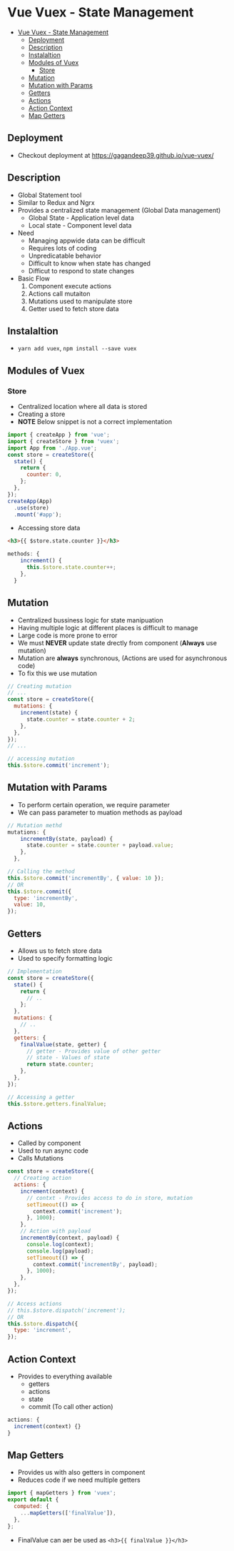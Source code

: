 # Vue Vuex - State Management

- [Vue Vuex - State Management](#vue-vuex---state-management)
  - [Deployment](#deployment)
  - [Description](#description)
  - [Instalaltion](#instalaltion)
  - [Modules of Vuex](#modules-of-vuex)
    - [Store](#store)
  - [Mutation](#mutation)
  - [Mutation with Params](#mutation-with-params)
  - [Getters](#getters)
  - [Actions](#actions)
  - [Action Context](#action-context)
  - [Map Getters](#map-getters)

## Deployment

- Checkout deployment at <https://gagandeep39.github.io/vue-vuex/>

## Description

- Global Statement tool
- Similar to Redux and Ngrx
- Provides a centralized state management (Global Data management)
  - Global State - Application level data
  - Local state - Component level data
- Need
  - Managing appwide data can be difficult
  - Requires lots of coding
  - Unpredicatable behavior
  - Difficult to know when state has changed
  - Difficut to respond to state changes
- Basic Flow
  1. Component execute actions
  2. Actions call mutaiton
  3. Mutations used to manipulate store
  4. Getter used to fetch store data

## Instalaltion

- `yarn add vuex`, `npm install --save vuex`

## Modules of Vuex

### Store

- Centralized location where all data is stored
- Creating a store
- **NOTE** Below snippet is not a correct implementation

```js
import { createApp } from 'vue';
import { createStore } from 'vuex';
import App from './App.vue';
const store = createStore({
  state() {
    return {
      counter: 0,
    };
  },
});
createApp(App)
  .use(store)
  .mount('#app');
```

- Accessing store data

```html
<h3>{{ $store.state.counter }}</h3>
```

```js
methods: {
    increment() {
      this.$store.state.counter++;
    },
  }
```

## Mutation

- Centralized bussiness logic for state manipuation
- Having multiple logic at different places is difficult to manage
- Large code is more prone to error
- We must **NEVER** update state drectly from component (**Always** use mutation)
- Mutation are **always** synchronous, (Actions are used for asynchronous code)
- To fix this we use mutation

```js
// Creating mutation
// ...
const store = createStore({
  mutations: {
    increment(state) {
      state.counter = state.counter + 2;
    },
  },
});
// ...
```

```js
// accessing mutation
this.$store.commit('increment');
```

## Mutation with Params

- To perform certain operation, we require parameter
- We can pass parameter to muation methods as payload

```js
// Mutation methd
mutations: {
    incrementBy(state, payload) {
      state.counter = state.counter + payload.value;
    },
  },
```

```js
// Calling the method
this.$store.commit('incrementBy', { value: 10 });
// OR
this.$store.commit({
  type: 'incrementBy',
  value: 10,
});
```

## Getters

- Allows us to fetch store data
- Used to specify formatting logic

```js
// Implementation
const store = createStore({
  state() {
    return {
      // ..
    };
  },
  mutations: {
    // ..
  },
  getters: {
    finalValue(state, getter) {
      // getter - Provides value of other getter
      // state - Values of state
      return state.counter;
    },
  },
});
```

```js
// Accessing a getter
this.$store.getters.finalValue;
```

## Actions

- Called by component
- Used to run async code
- Calls Mutations

```js
const store = createStore({
  // Creating action
  actions: {
    increment(context) {
      // contxt - Provides access to do in store, mutation
      setTimeout(() => {
        context.commit('increment');
      }, 1000);
    },
    // Action with payload
    incrementBy(context, payload) {
      console.log(context);
      console.log(payload);
      setTimeout(() => {
        context.commit('incrementBy', payload);
      }, 1000);
    },
  },
});
```

```js
// Access actions
// this.$store.dispatch('increment');
// OR
this.$store.dispatch({
  type: 'increment',
});
```

## Action Context

- Provides to everything available
  - getters
  - actions
  - state
  - commit (To call other action)

```js
actions: {
  increment(context) {}
}
```

## Map Getters

- Provides us with also getters in component
- Reduces code if we need multiple getters

```js
import { mapGetters } from 'vuex';
export default {
  computed: {
    ...mapGetters(['finalValue']),
  },
};
```

- FinalValue can aer be used as `<h3>{{ finalValue }}</h3>`
